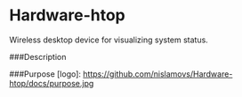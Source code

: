 # Hardware-htop
Wireless desktop device for visualizing system status.

###Description

###Purpose
[logo]: https://github.com/nislamovs/Hardware-htop/docs/purpose.jpg
